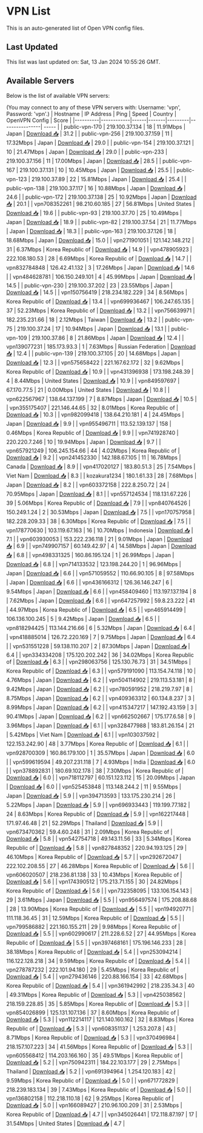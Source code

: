 # VPN List

This is an auto-generated list of Open VPN config files.

## Last Updated

This list was last updated on: Sat, 13 Jan 2024 10:55:26 GMT.

## Available Servers

Below is the list of available VPN servers:

(You may connect to any of these VPN servers with: Username: 'vpn', Password: 'vpn'.)
| Hostname | IP Address | Ping | Speed | Country | OpenVPN Config | Score |
|----------|------------|------|-------|---------|----------------| ----- |
| public-vpn-170 | 219.100.37.134 | 18 | 11.91Mbps | Japan | [Download 📥](./configs/server_0_JP.ovpn) | 31.2 |
| public-vpn-256 | 219.100.37.159 | 11 | 17.32Mbps | Japan | [Download 📥](./configs/server_1_JP.ovpn) | 29.0 |
| public-vpn-154 | 219.100.37.121 | 10 | 21.47Mbps | Japan | [Download 📥](./configs/server_2_JP.ovpn) | 29.0 |
| public-vpn-233 | 219.100.37.156 | 11 | 17.00Mbps | Japan | [Download 📥](./configs/server_3_JP.ovpn) | 28.5 |
| public-vpn-167 | 219.100.37.131 | 10 | 10.45Mbps | Japan | [Download 📥](./configs/server_4_JP.ovpn) | 25.5 |
| public-vpn-123 | 219.100.37.89 | 22 | 15.81Mbps | Japan | [Download 📥](./configs/server_5_JP.ovpn) | 25.4 |
| public-vpn-138 | 219.100.37.117 | 16 | 10.88Mbps | Japan | [Download 📥](./configs/server_6_JP.ovpn) | 24.6 |
| public-vpn-172 | 219.100.37.138 | 25 | 10.92Mbps | Japan | [Download 📥](./configs/server_7_JP.ovpn) | 20.1 |
| vpn708352261 | 98.210.60.185 | 27 | 56.81Mbps | United States | [Download 📥](./configs/server_8_US.ovpn) | 19.6 |
| public-vpn-93 | 219.100.37.70 | 25 | 10.49Mbps | Japan | [Download 📥](./configs/server_9_JP.ovpn) | 18.9 |
| public-vpn-82 | 219.100.37.54 | 21 | 11.77Mbps | Japan | [Download 📥](./configs/server_10_JP.ovpn) | 18.3 |
| public-vpn-163 | 219.100.37.126 | 18 | 18.68Mbps | Japan | [Download 📥](./configs/server_11_JP.ovpn) | 15.0 |
| vpn271901051 | 121.142.148.212 | 31 | 6.37Mbps | Korea Republic of | [Download 📥](./configs/server_12_KR.ovpn) | 14.9 |
| vpn478905923 | 222.108.180.53 | 28 | 6.69Mbps | Korea Republic of | [Download 📥](./configs/server_13_KR.ovpn) | 14.7 |
| vpn832784848 | 126.42.41.132 | 3 | 17.26Mbps | Japan | [Download 📥](./configs/server_14_JP.ovpn) | 14.6 |
| vpn484628781 | 106.150.249.101 | 4 | 45.99Mbps | Japan | [Download 📥](./configs/server_15_JP.ovpn) | 14.5 |
| public-vpn-230 | 219.100.37.202 | 23 | 23.55Mbps | Japan | [Download 📥](./configs/server_16_JP.ovpn) | 14.5 |
| vpn150756419 | 218.234.182.229 | 34 | 8.56Mbps | Korea Republic of | [Download 📥](./configs/server_17_KR.ovpn) | 13.4 |
| vpn699936467 | 106.247.65.135 | 37 | 52.23Mbps | Korea Republic of | [Download 📥](./configs/server_18_KR.ovpn) | 13.2 |
| vpn756639971 | 182.235.231.66 | 18 | 2.12Mbps | Taiwan | [Download 📥](./configs/server_19_TW.ovpn) | 13.2 |
| public-vpn-75 | 219.100.37.24 | 17 | 10.94Mbps | Japan | [Download 📥](./configs/server_20_JP.ovpn) | 13.1 |
| public-vpn-109 | 219.100.37.86 | 8 | 21.86Mbps | Japan | [Download 📥](./configs/server_21_JP.ovpn) | 12.4 |
| vpn139077231 | 185.173.93.3 | 1 | 7.63Mbps | Russian Federation | [Download 📥](./configs/server_22_RU.ovpn) | 12.4 |
| public-vpn-139 | 219.100.37.105 | 20 | 14.68Mbps | Japan | [Download 📥](./configs/server_23_JP.ovpn) | 12.3 |
| vpn575658422 | 221.167.62.172 | 32 | 9.62Mbps | Korea Republic of | [Download 📥](./configs/server_24_KR.ovpn) | 10.9 |
| vpn431396938 | 173.198.248.39 | 4 | 8.44Mbps | United States | [Download 📥](./configs/server_25_US.ovpn) | 10.9 |
| vpn849597697 | 67.170.77.5 | 21 | 0.00Mbps | United States | [Download 📥](./configs/server_26_US.ovpn) | 10.8 |
| vpn622567967 | 138.64.137.199 | 7 | 8.87Mbps | Japan | [Download 📥](./configs/server_27_JP.ovpn) | 10.5 |
| vpn355175407 | 221.146.44.65 | 32 | 8.01Mbps | Korea Republic of | [Download 📥](./configs/server_28_KR.ovpn) | 10.3 |
| vpn982099418 | 138.64.210.181 | 4 | 24.45Mbps | Japan | [Download 📥](./configs/server_29_JP.ovpn) | 9.9 |
| vpn955496711 | 113.52.139.137 | 158 | 0.46Mbps | Korea Republic of | [Download 📥](./configs/server_30_KR.ovpn) | 9.9 |
| vpn741928740 | 220.220.7.246 | 10 | 19.94Mbps | Japan | [Download 📥](./configs/server_31_JP.ovpn) | 9.7 |
| vpn657921249 | 106.245.154.66 | 44 | 4.02Mbps | Korea Republic of | [Download 📥](./configs/server_32_KR.ovpn) | 9.2 |
| vpn241452330 | 142.188.67.105 | 11 | 16.78Mbps | Canada | [Download 📥](./configs/server_33_CA.ovpn) | 8.9 |
| vpn417020127 | 183.80.51.3 | 25 | 7.54Mbps | Viet Nam | [Download 📥](./configs/server_34_VN.ovpn) | 8.3 |
| kozakura1234 | 180.1.61.33 | 28 | 7.68Mbps | Japan | [Download 📥](./configs/server_35_JP.ovpn) | 8.2 |
| vpn603372158 | 222.8.250.72 | 24 | 70.95Mbps | Japan | [Download 📥](./configs/server_36_JP.ovpn) | 8.1 |
| vpn557124534 | 118.131.67.226 | 39 | 5.06Mbps | Korea Republic of | [Download 📥](./configs/server_37_KR.ovpn) | 7.9 |
| vpn840764526 | 150.249.1.24 | 2 | 30.53Mbps | Japan | [Download 📥](./configs/server_38_JP.ovpn) | 7.5 |
| vpn170757958 | 182.228.209.33 | 38 | 6.30Mbps | Korea Republic of | [Download 📥](./configs/server_39_KR.ovpn) | 7.5 |
| vpn178770630 | 103.119.67.163 | 16 | 10.70Mbps | Indonesia | [Download 📥](./configs/server_40_ID.ovpn) | 7.1 |
| vpn603930053 | 153.222.236.118 | 21 | 9.01Mbps | Japan | [Download 📥](./configs/server_41_JP.ovpn) | 6.9 |
| vpn749907157 | 60.149.42.97 | 4 | 14.58Mbps | Japan | [Download 📥](./configs/server_42_JP.ovpn) | 6.8 |
| vpn498331325 | 160.86.195.124 | 1 | 26.99Mbps | Japan | [Download 📥](./configs/server_43_JP.ovpn) | 6.8 |
| vpn714133532 | 123.198.244.20 | 1 | 96.96Mbps | Japan | [Download 📥](./configs/server_44_JP.ovpn) | 6.6 |
| vpn571059552 | 110.66.90.105 | 8 | 97.58Mbps | Japan | [Download 📥](./configs/server_45_JP.ovpn) | 6.6 |
| vpn436166312 | 126.36.146.247 | 6 | 9.54Mbps | Japan | [Download 📥](./configs/server_46_JP.ovpn) | 6.6 |
| vpn458409460 | 113.197.137.194 | 8 | 7.62Mbps | Japan | [Download 📥](./configs/server_47_JP.ovpn) | 6.6 |
| vpn647257992 | 59.8.23.222 | 41 | 44.97Mbps | Korea Republic of | [Download 📥](./configs/server_48_KR.ovpn) | 6.5 |
| vpn465914499 | 106.136.100.245 | 5 | 9.42Mbps | Japan | [Download 📥](./configs/server_49_JP.ovpn) | 6.5 |
| vpn818294425 | 113.144.216.66 | 6 | 5.32Mbps | Japan | [Download 📥](./configs/server_50_JP.ovpn) | 6.4 |
| vpn418885014 | 126.72.220.169 | 7 | 9.75Mbps | Japan | [Download 📥](./configs/server_51_JP.ovpn) | 6.4 |
| vpn531551228 | 59.138.110.207 | 2 | 87.30Mbps | Japan | [Download 📥](./configs/server_52_JP.ovpn) | 6.4 |
| vpn334334208 | 175.120.202.242 | 36 | 34.02Mbps | Korea Republic of | [Download 📥](./configs/server_53_KR.ovpn) | 6.3 |
| vpn298063756 | 125.130.76.73 | 31 | 34.51Mbps | Korea Republic of | [Download 📥](./configs/server_54_KR.ovpn) | 6.3 |
| vpn579191090 | 113.154.74.118 | 10 | 4.76Mbps | Japan | [Download 📥](./configs/server_55_JP.ovpn) | 6.2 |
| vpn504114902 | 219.113.53.181 | 8 | 9.42Mbps | Japan | [Download 📥](./configs/server_56_JP.ovpn) | 6.2 |
| vpn780591952 | 218.219.7.97 | 8 | 8.75Mbps | Japan | [Download 📥](./configs/server_57_JP.ovpn) | 6.2 |
| vpn409363312 | 60.134.8.237 | 3 | 8.99Mbps | Japan | [Download 📥](./configs/server_58_JP.ovpn) | 6.2 |
| vpn415347217 | 147.192.43.159 | 3 | 90.41Mbps | Japan | [Download 📥](./configs/server_59_JP.ovpn) | 6.2 |
| vpn662502667 | 175.177.6.58 | 9 | 3.96Mbps | Japan | [Download 📥](./configs/server_60_JP.ovpn) | 6.1 |
| vpn328477988 | 183.81.26.154 | 21 | 5.42Mbps | Viet Nam | [Download 📥](./configs/server_61_VN.ovpn) | 6.1 |
| vpn103037592 | 122.153.242.90 | 48 | 3.77Mbps | Korea Republic of | [Download 📥](./configs/server_62_KR.ovpn) | 6.1 |
| vpn928700309 | 160.86.179.100 | 1 | 35.57Mbps | Japan | [Download 📥](./configs/server_63_JP.ovpn) | 6.0 |
| vpn599619594 | 49.207.231.118 | 7 | 4.93Mbps | India | [Download 📥](./configs/server_64_IN.ovpn) | 6.0 |
| vpn378892831 | 180.69.102.178 | 38 | 7.30Mbps | Korea Republic of | [Download 📥](./configs/server_65_KR.ovpn) | 6.0 |
| vpn718112797 | 60.151.123.112 | 15 | 20.09Mbps | Japan | [Download 📥](./configs/server_66_JP.ovpn) | 6.0 |
| vpn525453848 | 113.148.244.2 | 11 | 9.55Mbps | Japan | [Download 📥](./configs/server_67_JP.ovpn) | 5.9 |
| vpn394713593 | 133.175.230.214 | 26 | 5.22Mbps | Japan | [Download 📥](./configs/server_68_JP.ovpn) | 5.9 |
| vpn696933443 | 119.199.77.182 | 24 | 8.63Mbps | Korea Republic of | [Download 📥](./configs/server_69_KR.ovpn) | 5.9 |
| vpn162217448 | 171.97.46.48 | 21 | 52.29Mbps | Thailand | [Download 📥](./configs/server_70_TH.ovpn) | 5.9 |
| vpn673470362 | 59.4.60.248 | 31 | 2.09Mbps | Korea Republic of | [Download 📥](./configs/server_71_KR.ovpn) | 5.8 |
| vpn542754718 | 49.143.11.56 | 33 | 5.34Mbps | Korea Republic of | [Download 📥](./configs/server_72_KR.ovpn) | 5.8 |
| vpn827848352 | 220.94.193.125 | 29 | 46.10Mbps | Korea Republic of | [Download 📥](./configs/server_73_KR.ovpn) | 5.7 |
| vpn292672047 | 222.102.208.55 | 27 | 46.28Mbps | Korea Republic of | [Download 📥](./configs/server_74_KR.ovpn) | 5.6 |
| vpn606020507 | 218.236.81.138 | 33 | 10.43Mbps | Korea Republic of | [Download 📥](./configs/server_75_KR.ovpn) | 5.6 |
| vpn174390512 | 175.213.71.155 | 30 | 24.82Mbps | Korea Republic of | [Download 📥](./configs/server_76_KR.ovpn) | 5.6 |
| vpn732358095 | 133.106.154.143 | 29 | 3.61Mbps | Japan | [Download 📥](./configs/server_77_JP.ovpn) | 5.5 |
| vpn956497574 | 175.208.88.68 | 28 | 13.90Mbps | Korea Republic of | [Download 📥](./configs/server_78_KR.ovpn) | 5.5 |
| vpn194920771 | 111.118.36.45 | 31 | 12.59Mbps | Korea Republic of | [Download 📥](./configs/server_79_KR.ovpn) | 5.5 |
| vpn799586882 | 221.160.155.211 | 29 | 9.98Mbps | Korea Republic of | [Download 📥](./configs/server_80_KR.ovpn) | 5.5 |
| vpn602990617 | 211.228.6.52 | 27 | 44.95Mbps | Korea Republic of | [Download 📥](./configs/server_81_KR.ovpn) | 5.5 |
| vpn397468161 | 175.196.146.233 | 28 | 38.18Mbps | Korea Republic of | [Download 📥](./configs/server_82_KR.ovpn) | 5.4 |
| vpn253094214 | 116.122.128.218 | 34 | 9.59Mbps | Korea Republic of | [Download 📥](./configs/server_83_KR.ovpn) | 5.4 |
| vpn278787232 | 222.101.94.180 | 29 | 5.45Mbps | Korea Republic of | [Download 📥](./configs/server_84_KR.ovpn) | 5.4 |
| vpn279436146 | 220.88.166.154 | 33 | 42.68Mbps | Korea Republic of | [Download 📥](./configs/server_85_KR.ovpn) | 5.4 |
| vpn361942992 | 218.235.34.3 | 40 | 49.31Mbps | Korea Republic of | [Download 📥](./configs/server_86_KR.ovpn) | 5.3 |
| vpn425038562 | 218.159.228.85 | 35 | 5.85Mbps | Korea Republic of | [Download 📥](./configs/server_87_KR.ovpn) | 5.3 |
| vpn854026899 | 125.131.107.136 | 37 | 8.60Mbps | Korea Republic of | [Download 📥](./configs/server_88_KR.ovpn) | 5.3 |
| vpn112214117 | 121.140.160.162 | 32 | 8.83Mbps | Korea Republic of | [Download 📥](./configs/server_89_KR.ovpn) | 5.3 |
| vpn608351137 | 1.253.207.8 | 43 | 8.71Mbps | Korea Republic of | [Download 📥](./configs/server_90_KR.ovpn) | 5.3 |
| vpn370496984 | 218.157.107.223 | 34 | 41.56Mbps | Korea Republic of | [Download 📥](./configs/server_91_KR.ovpn) | 5.3 |
| vpn605568412 | 114.203.166.160 | 35 | 49.51Mbps | Korea Republic of | [Download 📥](./configs/server_92_KR.ovpn) | 5.2 |
| vpn750942311 | 184.22.103.177 | 29 | 2.75Mbps | Thailand | [Download 📥](./configs/server_93_TH.ovpn) | 5.2 |
| vpn691394964 | 1.254.120.183 | 42 | 9.59Mbps | Korea Republic of | [Download 📥](./configs/server_94_KR.ovpn) | 5.0 |
| vpn671772829 | 218.239.183.134 | 39 | 7.43Mbps | Korea Republic of | [Download 📥](./configs/server_95_KR.ovpn) | 5.0 |
| vpn136802158 | 112.218.110.18 | 62 | 9.25Mbps | Korea Republic of | [Download 📥](./configs/server_96_KR.ovpn) | 5.0 |
| vpn166089427 | 210.96.100.209 | 31 | 2.53Mbps | Korea Republic of | [Download 📥](./configs/server_97_KR.ovpn) | 4.7 |
| vpn345026441 | 172.118.87.197 | 17 | 31.54Mbps | United States | [Download 📥](./configs/server_98_US.ovpn) | 4.7 |
